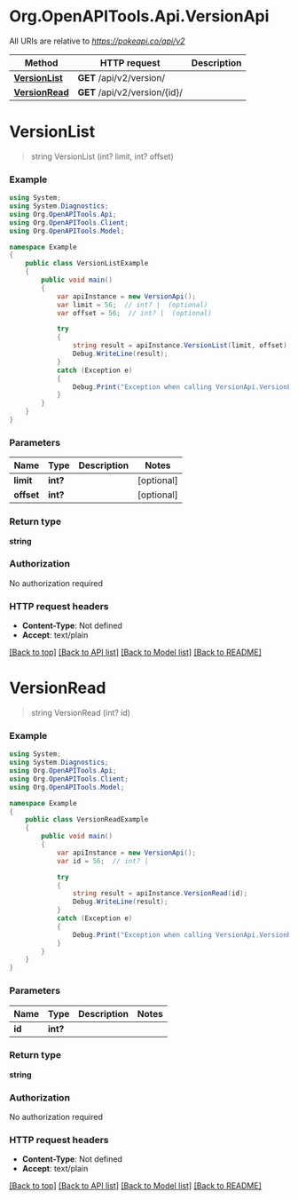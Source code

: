# Org.OpenAPITools.Api.VersionApi

All URIs are relative to *https://pokeapi.co/api/v2*

Method | HTTP request | Description
------------- | ------------- | -------------
[**VersionList**](VersionApi.md#versionlist) | **GET** /api/v2/version/ | 
[**VersionRead**](VersionApi.md#versionread) | **GET** /api/v2/version/{id}/ | 


<a name="versionlist"></a>
# **VersionList**
> string VersionList (int? limit, int? offset)



### Example
```csharp
using System;
using System.Diagnostics;
using Org.OpenAPITools.Api;
using Org.OpenAPITools.Client;
using Org.OpenAPITools.Model;

namespace Example
{
    public class VersionListExample
    {
        public void main()
        {
            var apiInstance = new VersionApi();
            var limit = 56;  // int? |  (optional) 
            var offset = 56;  // int? |  (optional) 

            try
            {
                string result = apiInstance.VersionList(limit, offset);
                Debug.WriteLine(result);
            }
            catch (Exception e)
            {
                Debug.Print("Exception when calling VersionApi.VersionList: " + e.Message );
            }
        }
    }
}
```

### Parameters

Name | Type | Description  | Notes
------------- | ------------- | ------------- | -------------
 **limit** | **int?**|  | [optional] 
 **offset** | **int?**|  | [optional] 

### Return type

**string**

### Authorization

No authorization required

### HTTP request headers

 - **Content-Type**: Not defined
 - **Accept**: text/plain

[[Back to top]](#) [[Back to API list]](../README.md#documentation-for-api-endpoints) [[Back to Model list]](../README.md#documentation-for-models) [[Back to README]](../README.md)

<a name="versionread"></a>
# **VersionRead**
> string VersionRead (int? id)



### Example
```csharp
using System;
using System.Diagnostics;
using Org.OpenAPITools.Api;
using Org.OpenAPITools.Client;
using Org.OpenAPITools.Model;

namespace Example
{
    public class VersionReadExample
    {
        public void main()
        {
            var apiInstance = new VersionApi();
            var id = 56;  // int? | 

            try
            {
                string result = apiInstance.VersionRead(id);
                Debug.WriteLine(result);
            }
            catch (Exception e)
            {
                Debug.Print("Exception when calling VersionApi.VersionRead: " + e.Message );
            }
        }
    }
}
```

### Parameters

Name | Type | Description  | Notes
------------- | ------------- | ------------- | -------------
 **id** | **int?**|  | 

### Return type

**string**

### Authorization

No authorization required

### HTTP request headers

 - **Content-Type**: Not defined
 - **Accept**: text/plain

[[Back to top]](#) [[Back to API list]](../README.md#documentation-for-api-endpoints) [[Back to Model list]](../README.md#documentation-for-models) [[Back to README]](../README.md)

